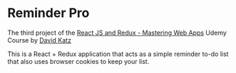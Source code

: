 # Reminder Pro
The third project of the [React JS and Redux - Mastering Web Apps](https://www.udemy.com/react-js-and-redux-mastering-web-apps/learn/v4/overview) Udemy Course by [David Katz](https://www.udemy.com/user/54cd8dd54e49b/)

This is a React + Redux  application that acts as a simple reminder to-do list that also uses browser cookies to keep your list.